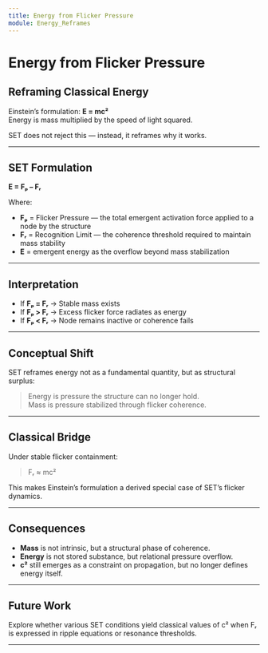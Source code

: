 ```yaml
---
title: Energy from Flicker Pressure
module: Energy_Reframes
---
```


# Energy from Flicker Pressure

## Reframing Classical Energy

Einstein’s formulation:
**E = mc²**  
Energy is mass multiplied by the speed of light squared.

SET does not reject this — instead, it reframes why it works.

---

## SET Formulation

**E = Fₚ – Fᵣ**

Where:  
- **Fₚ** = Flicker Pressure — the total emergent activation force applied to a node by the structure  
- **Fᵣ** = Recognition Limit — the coherence threshold required to maintain mass stability  
- **E** = emergent energy as the overflow beyond mass stabilization

---

## Interpretation

- If **Fₚ = Fᵣ** → Stable mass exists  
- If **Fₚ > Fᵣ** → Excess flicker force radiates as energy  
- If **Fₚ < Fᵣ** → Node remains inactive or coherence fails

---

## Conceptual Shift

SET reframes energy not as a fundamental quantity, but as structural surplus:  
> Energy is pressure the structure can no longer hold.  
> Mass is pressure stabilized through flicker coherence.

---

## Classical Bridge

Under stable flicker containment:
> Fᵣ ≈ mc²

This makes Einstein’s formulation a derived special case of SET’s flicker dynamics.

---

## Consequences

- **Mass** is not intrinsic, but a structural phase of coherence.  
- **Energy** is not stored substance, but relational pressure overflow.  
- **c²** still emerges as a constraint on propagation, but no longer defines energy itself.

---

## Future Work

Explore whether various SET conditions yield classical values of c² when Fᵣ is expressed in ripple equations or resonance thresholds.

---
